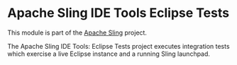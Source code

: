 # Apache Sling IDE Tools Eclipse Tests

This module is part of the [Apache Sling](https://sling.apache.org) project.

The Apache Sling IDE Tools: Eclipse Tests project executes integration
tests which exercise a live Eclipse instance and a running Sling
launchpad. 
